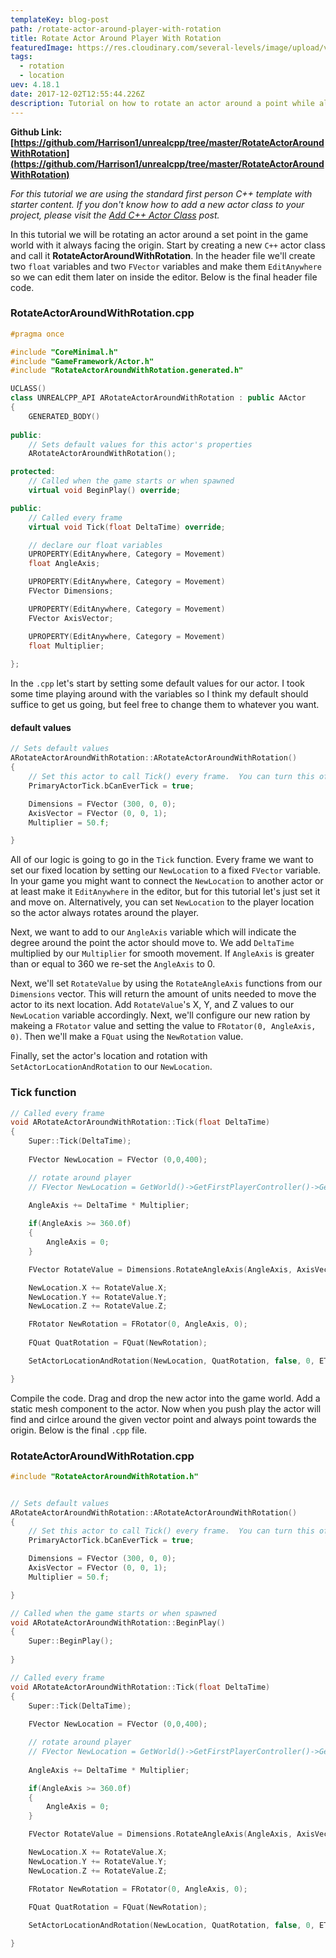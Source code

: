 ```yaml
---
templateKey: blog-post
path: /rotate-actor-around-player-with-rotation
title: Rotate Actor Around Player With Rotation
featuredImage: https://res.cloudinary.com/several-levels/image/upload/v1512221876/rotate-object-with-rotation_x1loge.jpg
tags:
  - rotation
  - location
uev: 4.18.1
date: 2017-12-02T12:55:44.226Z
description: Tutorial on how to rotate an actor around a point while always having the actor face the origin.
---
```

**Github Link: [https://github.com/Harrison1/unrealcpp/tree/master/RotateActorAroundWithRotation](https://github.com/Harrison1/unrealcpp/tree/master/RotateActorAroundWithRotation)**

*For this tutorial we are using the standard first person C++ template with starter content. If you don't know how to add a new actor class to your project, please visit the [Add C++ Actor Class](/add-actor-class) post.*

In this tutorial we will be rotating an actor around a set point in the game world with it always facing the origin. Start by creating a new `C++` actor class and call it **RotateActorAroundWithRotation**. In the header file we'll create two `float` variables and two `FVector` variables and make them `EditAnywhere` so we can edit them later on inside the editor. Below is the final header file code.

### RotateActorAroundWithRotation.cpp
```cpp
#pragma once

#include "CoreMinimal.h"
#include "GameFramework/Actor.h"
#include "RotateActorAroundWithRotation.generated.h"

UCLASS()
class UNREALCPP_API ARotateActorAroundWithRotation : public AActor
{
	GENERATED_BODY()
	
public:	
	// Sets default values for this actor's properties
	ARotateActorAroundWithRotation();

protected:
	// Called when the game starts or when spawned
	virtual void BeginPlay() override;

public:	
	// Called every frame
	virtual void Tick(float DeltaTime) override;

	// declare our float variables
	UPROPERTY(EditAnywhere, Category = Movement)
	float AngleAxis;

	UPROPERTY(EditAnywhere, Category = Movement)
	FVector Dimensions;

	UPROPERTY(EditAnywhere, Category = Movement)
	FVector AxisVector;

	UPROPERTY(EditAnywhere, Category = Movement)
	float Multiplier;
	
};
```

In the `.cpp` let's start by setting some default values for our actor. I took some time playing around with the variables so I think my default should suffice to get us going, but feel free to change them to whatever you want.

#### default values
```cpp
// Sets default values
ARotateActorAroundWithRotation::ARotateActorAroundWithRotation()
{
 	// Set this actor to call Tick() every frame.  You can turn this off to improve performance if you don't need it.
	PrimaryActorTick.bCanEverTick = true;

	Dimensions = FVector (300, 0, 0);
	AxisVector = FVector (0, 0, 1);
	Multiplier = 50.f;

}
```

All of our logic is going to go in the `Tick` function. Every frame we want to set our fixed location by setting our `NewLocation` to a fixed `FVector` variable. In your game you might want to connect the `NewLocation` to another actor or at least make it `EditAnywhere` in the editor, but for this tutorial let's just set it and move on. Alternatively, you can set `NewLocation` to the player location so the actor always rotates around the player.

Next, we want to add to our `AngleAxis` variable which will indicate the degree around the point the actor should move to. We add `DeltaTime` multiplied by our `Multiplier` for smooth movement. If `AngleAxis` is greater than or equal to 360 we re-set the `AngleAxis` to 0.

Next, we'll set `RotateValue` by using the `RotateAngleAxis` functions from our `Dimensions` vector. This will return the amount of units needed to move the actor to its next location. Add `RotateValue`'s X, Y, and Z values to our `NewLocation` variable accordingly. Next, we'll configure our new ration by makeing a `FRotator` value and setting the value to `FRotator(0, AngleAxis, 0)`. Then we'll make a `FQuat` using the `NewRotation` value.

Finally, set the actor's location and rotation with `SetActorLocationAndRotation` to our `NewLocation`. 

### Tick function
```cpp
// Called every frame
void ARotateActorAroundWithRotation::Tick(float DeltaTime)
{
	Super::Tick(DeltaTime);
	
	FVector NewLocation = FVector (0,0,400);

	// rotate around player
	// FVector NewLocation = GetWorld()->GetFirstPlayerController()->GetPawn()->GetActorLocation();
	
	AngleAxis += DeltaTime * Multiplier;

	if(AngleAxis >= 360.0f) 
	{
		AngleAxis = 0;
	}

	FVector RotateValue = Dimensions.RotateAngleAxis(AngleAxis, AxisVector);

	NewLocation.X += RotateValue.X;
	NewLocation.Y += RotateValue.Y;
	NewLocation.Z += RotateValue.Z;

	FRotator NewRotation = FRotator(0, AngleAxis, 0);
	
	FQuat QuatRotation = FQuat(NewRotation);

	SetActorLocationAndRotation(NewLocation, QuatRotation, false, 0, ETeleportType::None);

}
```

Compile the code. Drag and drop the new actor into the game world. Add a static mesh component to the actor. Now when you push play the actor will find and cirlce around the given vector point and always point towards the origin. Below is the final `.cpp` file.

### RotateActorAroundWithRotation.cpp
```cpp
#include "RotateActorAroundWithRotation.h"


// Sets default values
ARotateActorAroundWithRotation::ARotateActorAroundWithRotation()
{
 	// Set this actor to call Tick() every frame.  You can turn this off to improve performance if you don't need it.
	PrimaryActorTick.bCanEverTick = true;

	Dimensions = FVector (300, 0, 0);
	AxisVector = FVector (0, 0, 1);
	Multiplier = 50.f;

}

// Called when the game starts or when spawned
void ARotateActorAroundWithRotation::BeginPlay()
{
	Super::BeginPlay();
	
}

// Called every frame
void ARotateActorAroundWithRotation::Tick(float DeltaTime)
{
	Super::Tick(DeltaTime);
	
	FVector NewLocation = FVector (0,0,400);

	// rotate around player
	// FVector NewLocation = GetWorld()->GetFirstPlayerController()->GetPawn()->GetActorLocation();
	
	AngleAxis += DeltaTime * Multiplier;

	if(AngleAxis >= 360.0f) 
	{
		AngleAxis = 0;
	}

	FVector RotateValue = Dimensions.RotateAngleAxis(AngleAxis, AxisVector);

	NewLocation.X += RotateValue.X;
	NewLocation.Y += RotateValue.Y;
	NewLocation.Z += RotateValue.Z;

	FRotator NewRotation = FRotator(0, AngleAxis, 0);
	
	FQuat QuatRotation = FQuat(NewRotation);

	SetActorLocationAndRotation(NewLocation, QuatRotation, false, 0, ETeleportType::None);

}
```